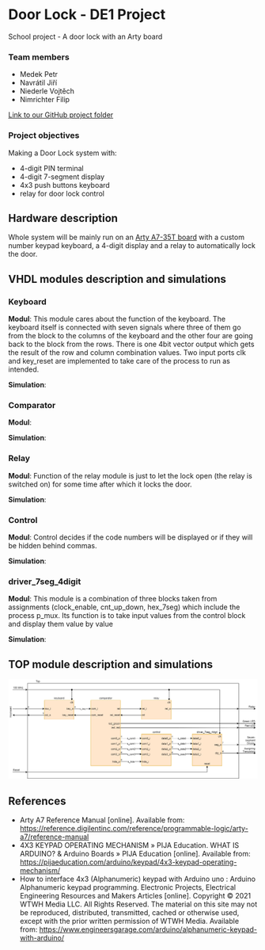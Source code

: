 # Door Lock - DE1 Project
School project - A door lock with an Arty board

### Team members

- Medek Petr
- Navrátil Jiří
- Niederle Vojtěch
- Nimrichter Filip

[Link to our GitHub project folder](https://github.com/GeorgeNavratil/Door_Lock-DE1_Project)

### Project objectives

Making a Door Lock system with:

- 4-digit PIN terminal
- 4-digit 7-segment display
- 4x3 push buttons keyboard
- relay for door lock control

## Hardware description

Whole system will be mainly run on an [Arty A7-35T board](https://store.digilentinc.com/arty-a7-artix-7-fpga-development-board/) with a custom number keypad keyboard, a 4-digit display and a relay to automatically lock the door.

## VHDL modules description and simulations

### Keyboard

**Modul**: This module cares about the function of the keyboard. The keyboard itself is connected with seven signals where three of them go from the block to the columns of the keyboard and the other four are going back to the block from the rows. There is one 4bit vector output which gets the result of the row and column combination values. Two input ports clk and key_reset are implemented to take care of the process to run as intended.

**Simulation**:

### Comparator

**Modul**:

**Simulation**:

### Relay

**Modul**: Function of the relay module is just to let the lock open (the relay is switched on)  for some time after which it locks the door.

**Simulation**:

### Control

**Modul**: Control decides if the code numbers will be displayed or if they will be hidden behind commas.

**Simulation**:

### driver_7seg_4digit

**Modul**: This module is a combination of three blocks taken from assignments (clock_enable, cnt_up_down, hex_7seg) which include the process p_mux. Its function is to take input values from the control block and display them value by value 

**Simulation**:


## TOP module description and simulations



![Top module diagram](Images/Top-Door_Lock.png)



<!-- Start of a comment

## Video

[![Door Lock - DE1 Project](https://img.youtube.com/vi/YOUTUBE_VIDEO_ID_HERE/0.jpg)](https://www.youtube.com/watch?v=YOUTUBE_VIDEO_ID_HERE)

End of a comment -->

## References

- Arty A7 Reference Manual [online]. Available from: https://reference.digilentinc.com/reference/programmable-logic/arty-a7/reference-manual
- 4X3 KEYPAD OPERATING MECHANISM » PIJA Education. WHAT IS ARDUINO? & Arduino Boards » PIJA Education [online]. Available from: https://pijaeducation.com/arduino/keypad/4x3-keypad-operating-mechanism/
- How to interface 4x3 (Alphanumeric) keypad with Arduino uno : Arduino Alphanumeric keypad programming. Electronic Projects, Electrical Engineering Resources and Makers Articles [online]. Copyright © 2021 WTWH Media LLC. All Rights Reserved. The material on this site may not be reproduced, distributed, transmitted, cached or otherwise used, except with the prior written permission of WTWH Media. Available from: https://www.engineersgarage.com/arduino/alphanumeric-keypad-with-arduino/



